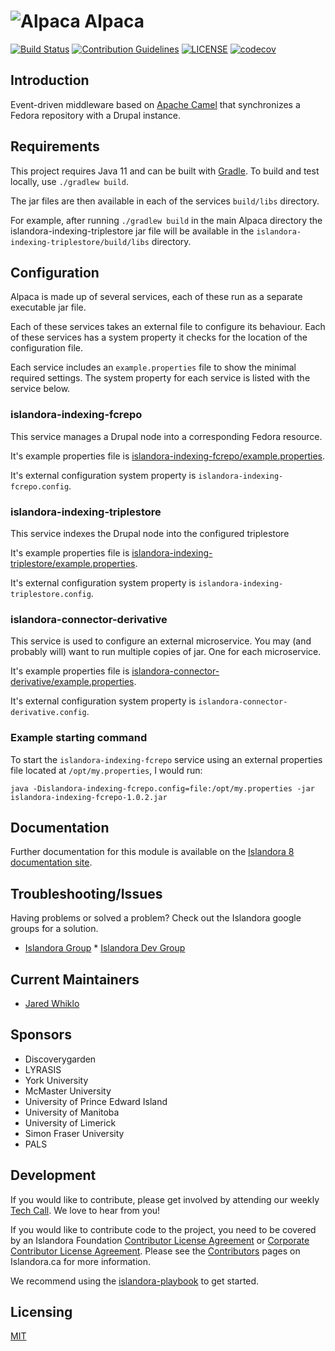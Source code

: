 # ![Alpaca](https://cloud.githubusercontent.com/assets/2371345/15409648/16c140b4-1dec-11e6-81d9-41929bc83b1f.png) Alpaca
[![Build Status](https://travis-ci.com/Islandora/Alpaca.svg?branch=master)](https://travis-ci.com/Islandora/Alpaca)
[![Contribution Guidelines](http://img.shields.io/badge/CONTRIBUTING-Guidelines-blue.svg)](./CONTRIBUTING.md)
[![LICENSE](https://img.shields.io/badge/license-MIT-blue.svg?style=flat-square)](./LICENSE)
[![codecov](https://codecov.io/gh/Islandora/Alpaca/branch/master/graph/badge.svg)](https://codecov.io/gh/Islandora/Alpaca)

## Introduction

Event-driven middleware based on [Apache Camel](http://camel.apache.org/) that synchronizes a Fedora repository with a Drupal instance.

## Requirements

This project requires Java 11 and can be built with [Gradle](https://gradle.org). To build and test locally, use `./gradlew build`.

The jar files are then available in each of the services `build/libs` directory.

For example, after running `./gradlew build` in the main Alpaca directory the islandora-indexing-triplestore jar file will be
available in the `islandora-indexing-triplestore/build/libs` directory.

## Configuration

Alpaca is made up of several services, each of these run as a separate executable jar file.

Each of these services takes an external file to configure its behaviour.
Each of these services has a system property it checks for the location of the configuration file.

Each service includes an `example.properties` file to show the minimal required settings. The
system property for each service is listed with the service below.

### islandora-indexing-fcrepo

This service manages a Drupal node into a corresponding Fedora resource.

It's example properties file is [islandora-indexing-fcrepo/example.properties](islandora-indexing-fcrepo/example.properties).

It's external configuration system property is `islandora-indexing-fcrepo.config`.

### islandora-indexing-triplestore

This service indexes the Drupal node into the configured triplestore

It's example properties file is [islandora-indexing-triplestore/example.properties](islandora-indexing-triplestore/example.properties).

It's external configuration system property is `islandora-indexing-triplestore.config`.

### islandora-connector-derivative

This service is used to configure an external microservice. You may (and probably will) want to run multiple
copies of jar. One for each microservice.

It's example properties file is [islandora-connector-derivative/example.properties](islandora-connector-derivative/example.properties).

It's external configuration system property is `islandora-connector-derivative.config`.

### Example starting command

To start the `islandora-indexing-fcrepo` service using an external properties file located at `/opt/my.properties`, I
would run:

```shell
java -Dislandora-indexing-fcrepo.config=file:/opt/my.properties -jar islandora-indexing-fcrepo-1.0.2.jar
```

## Documentation

Further documentation for this module is available on the [Islandora 8 documentation site](https://islandora.github.io/documentation/).

## Troubleshooting/Issues

Having problems or solved a problem? Check out the Islandora google groups for a solution.

* [Islandora Group](https://groups.google.com/forum/?hl=en&fromgroups#!forum/islandora) * [Islandora Dev Group](https://groups.google.com/forum/?hl=en&fromgroups#!forum/islandora-dev)

## Current Maintainers

* [Jared Whiklo](https://github.com/whikloj)

## Sponsors

* Discoverygarden
* LYRASIS
* York University
* McMaster University
* University of Prince Edward Island
* University of Manitoba
* University of Limerick
* Simon Fraser University
* PALS

## Development

If you would like to contribute, please get involved by attending our weekly [Tech Call](https://github.com/Islandora/documentation/wiki). We love to hear from you!

If you would like to contribute code to the project, you need to be covered by an Islandora Foundation [Contributor License Agreement](http://islandora.ca/sites/default/files/islandora_cla.pdf) or [Corporate Contributor License Agreement](http://islandora.ca/sites/default/files/islandora_ccla.pdf). Please see the [Contributors](http://islandora.ca/resources/contributors) pages on Islandora.ca for more information.

We recommend using the [islandora-playbook](https://github.com/Islandora-Devops/islandora-playbook) to get started.

## Licensing
[MIT](/License)
